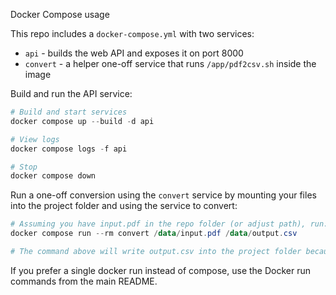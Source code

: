 Docker Compose usage

This repo includes a `docker-compose.yml` with two services:

- `api` - builds the web API and exposes it on port 8000
- `convert` - a helper one-off service that runs `/app/pdf2csv.sh` inside the image

Build and run the API service:

```powershell
# Build and start services
docker compose up --build -d api

# View logs
docker compose logs -f api

# Stop
docker compose down
```

Run a one-off conversion using the `convert` service by mounting your files into the project folder and using the service to convert:

```powershell
# Assuming you have input.pdf in the repo folder (or adjust path), run:
docker compose run --rm convert /data/input.pdf /data/output.csv

# The command above will write output.csv into the project folder because the repo is mounted at /data
```

If you prefer a single docker run instead of compose, use the Docker run commands from the main README.
